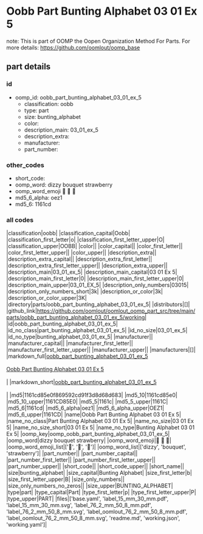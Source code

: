 # Oobb Part Bunting Alphabet 03 01 Ex 5  

note: This is part of OOMP the Oopen Organization Method For Parts. For more details: https://github.com/oomlout/oomp_base

##  part details





### id
* oomp_id: oobb_part_bunting_alphabet_03_01_ex_5
  * classification: oobb
  * type: part
  * size: bunting_alphabet
  * color: 
  * description_main: 03_01_ex_5
  * description_extra: 
  * manufacturer: 
  * part_number: 

### other_codes
* short_code: 
* oomp_word: dizzy bouquet strawberry
* oomp_word_emoji :dizzy: :bouquet: :strawberry:
* md5_6_alpha: oez1
* md5_6: 1161cd

### all codes 
|classification|oobb|
|classification_capital|Oobb|
|classification_first_letter|o|
|classification_first_letter_upper|O|
|classification_upper|OOBB|
|color||
|color_capital||
|color_first_letter||
|color_first_letter_upper||
|color_upper||
|description_extra||
|description_extra_capital||
|description_extra_first_letter||
|description_extra_first_letter_upper||
|description_extra_upper||
|description_main|03_01_ex_5|
|description_main_capital|03 01 Ex 5|
|description_main_first_letter|0|
|description_main_first_letter_upper|0|
|description_main_upper|03_01_EX_5|
|description_only_numbers|03015|
|description_only_numbers_short|3k|
|description_or_color|3k|
|description_or_color_upper|3K|
|directory|parts/oobb_part_bunting_alphabet_03_01_ex_5|
|distributors|[]|
|github_link|https://github.com/oomlout/oomlout_oomp_part_src/tree/main/parts/oobb_part_bunting_alphabet_03_01_ex_5/working|
|id|oobb_part_bunting_alphabet_03_01_ex_5|
|id_no_class|part_bunting_alphabet_03_01_ex_5|
|id_no_size|03_01_ex_5|
|id_no_type|bunting_alphabet_03_01_ex_5|
|manufacturer||
|manufacturer_capital||
|manufacturer_first_letter||
|manufacturer_first_letter_upper||
|manufacturer_upper||
|manufacturers|[]|
|markdown_full|[oobb_part_bunting_alphabet_03_01_ex_5](https://github.com/oomlout/oomlout_oomp_part_src/tree/main/parts/oobb_part_bunting_alphabet_03_01_ex_5/working)<br>[](https://github.com/oomlout/oomlout_oomp_part_src/tree/main/parts/oobb_part_bunting_alphabet_03_01_ex_5/working)<br>[Oobb Part Bunting Alphabet 03 01 Ex 5](https://github.com/oomlout/oomlout_oomp_part_src/tree/main/parts/oobb_part_bunting_alphabet_03_01_ex_5/working)<br><br>|
|markdown_short|[oobb_part_bunting_alphabet_03_01_ex_5](https://github.com/oomlout/oomlout_oomp_part_src/tree/main/parts/oobb_part_bunting_alphabet_03_01_ex_5/working)<br><br>|
|md5|1161cd85e0f869592cd91f3d8d68d683|
|md5_10|1161cd85e0|
|md5_10_upper|1161CD85E0|
|md5_5|1161c|
|md5_5_upper|1161C|
|md5_6|1161cd|
|md5_6_alpha|oez1|
|md5_6_alpha_upper|OEZ1|
|md5_6_upper|1161CD|
|name|Oobb Part Bunting Alphabet 03 01 Ex 5|
|name_no_class|Part Bunting Alphabet 03 01 Ex 5|
|name_no_size|03 01 Ex 5|
|name_no_size_short|03 01 Ex 5|
|name_no_type|Bunting Alphabet 03 01 Ex 5|
|oomp_key|oomp_oobb_part_bunting_alphabet_03_01_ex_5|
|oomp_word|dizzy bouquet strawberry|
|oomp_word_emoji|:dizzy: :bouquet: :strawberry:|
|oomp_word_emoji_list|[':dizzy:', ':bouquet:', ':strawberry:']|
|oomp_word_list|['dizzy', 'bouquet', 'strawberry']|
|part_number||
|part_number_capital||
|part_number_first_letter||
|part_number_first_letter_upper||
|part_number_upper||
|short_code||
|short_code_upper||
|short_name||
|size|bunting_alphabet|
|size_capital|Bunting Alphabet|
|size_first_letter|b|
|size_first_letter_upper|B|
|size_only_numbers||
|size_only_numbers_no_zeros||
|size_upper|BUNTING_ALPHABET|
|type|part|
|type_capital|Part|
|type_first_letter|p|
|type_first_letter_upper|P|
|type_upper|PART|
|files|['base.yaml', 'label_15_mm_30_mm.pdf', 'label_15_mm_30_mm.svg', 'label_76_2_mm_50_8_mm.pdf', 'label_76_2_mm_50_8_mm.svg', 'label_oomlout_76_2_mm_50_8_mm.pdf', 'label_oomlout_76_2_mm_50_8_mm.svg', 'readme.md', 'working.json', 'working.yaml']|
